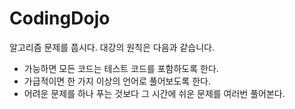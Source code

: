 CodingDojo
==========

알고리즘 문제를 풉시다. 대강의 원칙은 다음과 같습니다.
 * 가능하면 모든 코드는 테스트 코드를 포함하도록 한다.
 * 가급적이면 한 가지 이상의 언어로 풀어보도록 한다.
 * 어려운 문제를 하나 푸는 것보다 그 시간에 쉬운 문제를 여러번 풀어본다.

